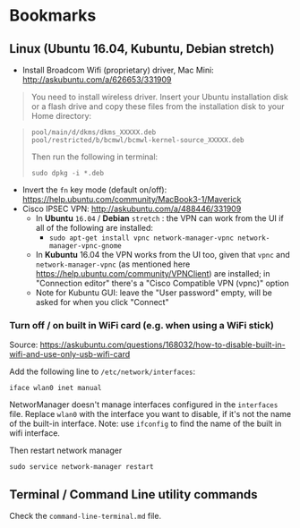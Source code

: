 # Bookmarks

## Linux (Ubuntu 16.04, Kubuntu, Debian stretch)

* Install Broadcom Wifi (proprietary) driver, Mac Mini: http://askubuntu.com/a/626653/331909

> You need to install wireless driver.
> Insert your Ubuntu installation disk or a flash drive and copy these files from the installation disk to your Home directory:

> ```
> pool/main/d/dkms/dkms_XXXXX.deb
> pool/restricted/b/bcmwl/bcmwl-kernel-source_XXXXX.deb
> ```
>
> Then run the following in terminal:
>
> `sudo dpkg -i *.deb`

* Invert the `fn` key mode (default on/off): https://help.ubuntu.com/community/MacBook3-1/Maverick
* Cisco IPSEC VPN: http://askubuntu.com/a/488446/331909
    * In __Ubuntu__ `16.04` / __Debian__ `stretch` : the VPN can work from the UI if all of the following are installed:
        * `sudo apt-get install vpnc network-manager-vpnc network-manager-vpnc-gnome`
    * In __Kubuntu__ 16.04 the VPN works from the UI too, given that `vpnc` and `network-manager-vpnc` (as mentioned here https://help.ubuntu.com/community/VPNClient) are installed; in "Connection editor" there's a "Cisco Compatible VPN (vpnc)" option
    * Note for Kubuntu GUI: leave the "User password" empty, will be asked for when you click "Connect"

### Turn off / on built in WiFi card (e.g. when using a WiFi stick)

Source: https://askubuntu.com/questions/168032/how-to-disable-built-in-wifi-and-use-only-usb-wifi-card

Add the following line to `/etc/network/interfaces`:

`iface wlan0 inet manual`

NetworManager doesn't manage interfaces configured in the `interfaces` file. Replace `wlan0` with the interface you want to disable, if it's not the name of the built-in interface. Note: use `ifconfig` to find the name of the built in wifi interface.

Then restart network manager

`sudo service network-manager restart`

## Terminal / Command Line utility commands

Check the `command-line-terminal.md` file.
